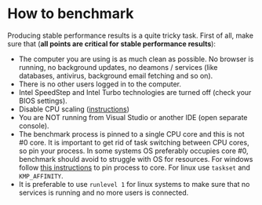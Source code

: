 # How to benchmark

Producing stable performance results is a quite tricky task.
First of all, make sure that (**all points are critical for stable performance results**):
* The computer you are using is as much clean as possible.
  No browser is running, no background updates, no deamons / services (like databases, antivirus,
  background email fetching and so on).
* There is no other users logged in to the computer.
* Intel SpeedStep and Intel Turbo technologies are turned off (check your BIOS settings).
* Disable CPU scaling ([instructions](https://askubuntu.com/questions/3924/disable-ondemand-cpu-scaling-daemon/3927))
* You are NOT running from Visual Studio or another IDE (open separate console).
* The benchmark process is pinned to a single CPU core and this is not #0 core.
  It is important to get rid of task switching between CPU cores, so pin your process.
  In some systems OS preferably occupies core #0, benchmark should avoid to struggle with OS for
  resources. For windows follow
  [this instructions](http://www.howtogeek.com/121775/how-to-force-windows-applications-to-use-a-specific-cpu/)
  to pin process to core. For linux use `taskset` and `KMP_AFFINITY`.
* It is preferable to use `runlevel 1` for linux systems to make sure that no services is running
  and no more users is connected.
